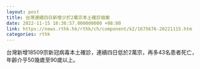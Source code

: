 ```yaml
---
layout: post
title: 台灣連續四日新增少於2萬宗本土確診個案
date: 2022-11-15 16:36:57.000000000 +08:00
link: https://news.rthk.hk/rthk/ch/component/k2/1675676-20221115.htm
categories: rthk
---
```


台灣新增18509宗新冠病毒本土確診，連續四日低於2萬宗，再多43名患者死亡，年齡介乎50幾歲至90歲以上。
